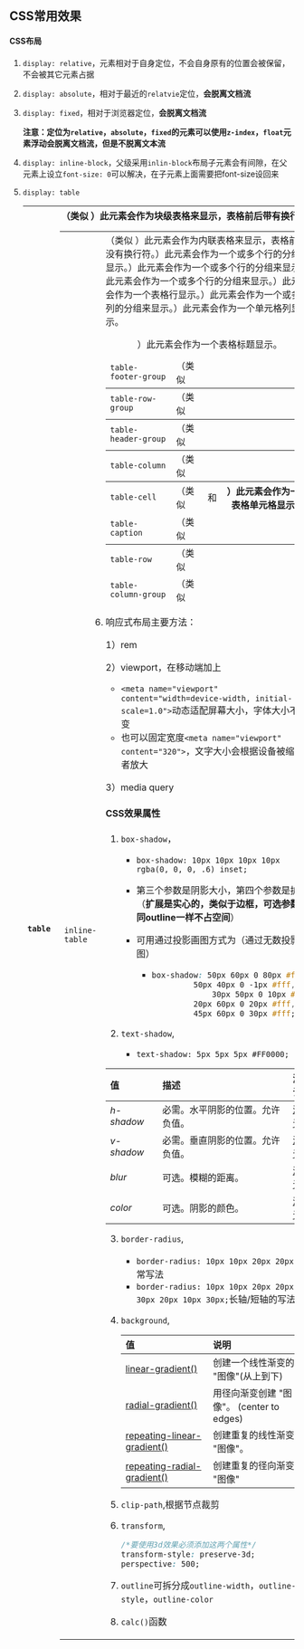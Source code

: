 ## CSS常用效果

#### CSS布局

1. `display: relative`，元素相对于自身定位，不会自身原有的位置会被保留，不会被其它元素占据

2. `display: absolute`，相对于最近的`relatvie`定位，**会脱离文档流**

3. `display: fixed`，相对于浏览器定位，**会脱离文档流**

   **注意：**定位为`relative`，`absolute`，`fixed`的元素可以使用`z-index`，`float`元素浮动**会脱离文档流，但是不脱离文本流**

4. `display: inline-block`，父级采用`inlin-block`布局子元素会有间隙，在父元素上设立`font-size: 0`可以解决，在子元素上面需要把font-size设回来

5. `display: table`

   | `table`              | （类似 <table>）此元素会作为块级表格来显示，表格前后带有换行符。 |
   | -------------------- | ------------------------------------------------------------ |
   | `inline-table`       | （类似 <table>）此元素会作为内联表格来显示，表格前后没有换行符。 |
   | `table-row-group`    | （类似 <tbody>）此元素会作为一个或多个行的分组来显示。       |
   | `table-header-group` | （类似 <thead>）此元素会作为一个或多个行的分组来显示。       |
   | `table-footer-group` | （类似 <tfoot>）此元素会作为一个或多个行的分组来显示。       |
   | `table-row`          | （类似 <tr>）此元素会作为一个表格行显示。                    |
   | `table-column-group` | （类似 <colgroup>）此元素会作为一个或多个列的分组来显示。    |
   | `table-column`       | （类似 <col>）此元素会作为一个单元格列显示。                 |
   | `table-cell`         | （类似 <td> 和 <th>）此元素会作为一个表格单元格显示。        |
   | `table-caption`      | （类似 <caption>）此元素会作为一个表格标题显示。             |

6. 响应式布局主要方法：

   1）rem

   2）viewport，在移动端加上

   * `<meta name="viewport" content="width=device-width, initial-scale=1.0">`动态适配屏幕大小，字体大小不会变
   * 也可以固定宽度`<meta name="viewport" content="320">`，文字大小会根据设备被缩小或者放大

   

   3）media query



#### CSS效果属性

1. `box-shadow`，

   * `box-shadow: 10px 10px 10px 10px rgba(0, 0, 0, .6) inset;`
   * 第三个参数是阴影大小，第四个参数是扩展（**扩展是实心的，类似于边框，可选参数，同outline一样不占空间**）
   * 可用通过投影画图方式为（通过无数投影画图）
     
     * ```css
       box-shadow: 50px 60px 0 80px #fff, 
       			50px 40px 0 -1px #fff,
     				30px 50px 0 10px #fff,
       			20px 60px 0 20px #fff,
       			45px 60px 0 30px #fff;
       ```
   
2. `text-shadow`,

   * `text-shadow: 5px 5px 5px #FF0000;`

| 值         | 描述                             | 测试                                                         |
| :--------- | :------------------------------- | :----------------------------------------------------------- |
| *h-shadow* | 必需。水平阴影的位置。允许负值。 | [测试](https://www.w3school.com.cn/tiy/c.asp?f=css_text-shadow) |
| *v-shadow* | 必需。垂直阴影的位置。允许负值。 | [测试](https://www.w3school.com.cn/tiy/c.asp?f=css_text-shadow) |
| *blur*     | 可选。模糊的距离。               | [测试](https://www.w3school.com.cn/tiy/c.asp?f=css_text-shadow&p=11) |
| *color*    | 可选。阴影的颜色。               | [测试](https://www.w3school.com.cn/tiy/c.asp?f=css_text-shadow&p=13) |

3. `border-radius`,
   * `border-radius: 10px 10px 20px 20px;`正常写法
   * `border-radius: 10px 10px 20px 20px / 30px 20px 10px 30px;`长轴/短轴的写法

4. `background`,

   | 值                                                           | 说明                                      |
   | :----------------------------------------------------------- | :---------------------------------------- |
   | [linear-gradient()](https://www.runoob.com/cssref/func-linear-gradient.html) | 创建一个线性渐变的 "图像"(从上到下)       |
   | [radial-gradient()](https://www.runoob.com/cssref/func-radial-gradient.html) | 用径向渐变创建 "图像"。 (center to edges) |
   | [repeating-linear-gradient()](https://www.runoob.com/cssref/func-repeating-linear-gradient.html) | 创建重复的线性渐变 "图像"。               |
   | [repeating-radial-gradient()](https://www.runoob.com/cssref/func-repeating-radial-gradient.html) | 创建重复的径向渐变 "图像"                 |

5. `clip-path`,根据节点裁剪

   

6. `transform`,

   ```css
   /*要使用3d效果必须添加这两个属性*/
   transform-style: preserve-3d;
   perspective: 500;
   ```

7. `outline`可拆分成`outline-width`，`outline-style`，`outline-color`


8. `calc()`函数


